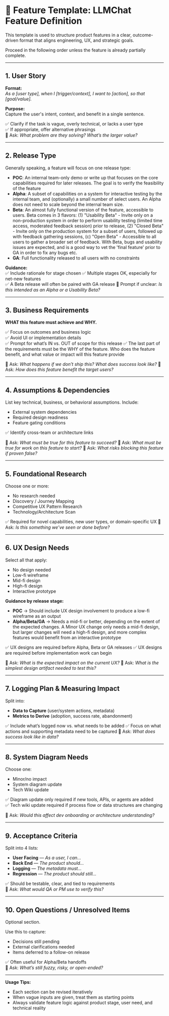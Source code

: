 # 🧩 Feature Template: LLMChat Feature Definition

This template is used to structure product features in a clear, outcome-driven format that aligns engineering, UX, and strategic goals.

Proceed in the following order unless the feature is already partially complete.

---

## 1. **User Story**

**Format:**  
_As a [user type], when I [trigger/context], I want to [action], so that [goal/value]._

**Purpose:**  
Capture the user's intent, context, and benefit in a single sentence.

✅ Clarify if the task is vague, overly technical, or lacks a user type  
✅ If appropriate, offer alternative phrasings  
🔸 Ask: *What problem are they solving? What’s the larger value?*

---

## 2. **Release Type**

Generally speaking, a feature will focus on one release type:
- **POC**: An internal team-only demo or write up that focuses on the core capabilities required for later releases. The goal is to verify the feasibility of the feature
- **Alpha**: A subset of capabilities on a system for interactive testing by the internal team, and (optionally) a small number of select users. An Alpha does not need to scale beyond the internal team size.
- **Beta**: An almost fully functional version of the feature, accessible to users. Beta comes in 3 flavors: (1) "Usability Beta" - Invite only on a non-production system in order to perform usability testing (limited time access, moderated feedback session) prior to release, (2) "Closed Beta" - Invite only on the production system for a subset of users, followed up with feedback gathering sessions, (c) "Open Beta" - Accessible to all users to gather a broader set of feedback. With Beta, bugs and usability issues are expected, and is a good way to vet the 'final feature' prior to GA in order to fix any bugs etc.
- **GA**: Full functionality released to all users with no constraints

**Guidance:**  
✅ Include rationale for stage chosen
✅ Multiple stages OK, especially for net-new features  
✅ A Beta release will often be paired with GA release
🔸 Prompt if unclear: *Is this intended as an Alpha or a Usability Beta?*

---

## 3. **Business Requirements**

**WHAT this feature must achieve and WHY.**

✅ Focus on outcomes and business logic  
✅ Avoid UI or implementation details  
✅ Prompt for what’s IN vs. OUT of scope for this release
✅ The last part of the requirements must be the WHY of the feature. Who does the feature benefit, and what value or impact will this feature provide

🔸 Ask: *What happens if we don’t ship this? What does success look like?*
🔸 Ask: *How does this feature benefit the target users?*

---

## 4. **Assumptions & Dependencies**

List key technical, business, or behavioral assumptions. Include:

- External system dependencies  
- Required design readiness  
- Feature gating conditions

✅ Identify cross-team or architecture links  

🔸 Ask: *What must be true for this feature to succeed?*
🔸 Ask: *What must be true for work on this feature to start?*
🔸 Ask: *What risks blocking this feature if proven false?*

---

## 5. **Foundational Research**

Choose one or more:
- No research needed  
- Discovery / Journey Mapping  
- Competitive UX Pattern Research  
- Technology/Architecture Scan

✅ Required for novel capabilities, new user types, or domain-specific UX
🔸 Ask: *Is this something we’ve seen or done before?*

---

## 6. **UX Design Needs**

Select all that apply:
- No design needed  
- Low-fi wireframe  
- Mid-fi design  
- High-fi design  
- Interactive prototype

**Guidance by release stage:**
- **POC** → Should include UX design involvement to produce a low-fi wireframe as an output
- **Alpha/Beta/GA** → Needs a mid-fi or better, depending on the extent of the expected changes. A Minor UX change only needs a mid-fi design, but larger changes will need a high-fi design, and more complex features would benefit from an interactive prototype


✅ UX designs are required before Alpha, Beta or GA releases
✅ UX designs are required before implementation work can begin
 
🔸 Ask: *What is the expected impact on the current UX?*
🔸 Ask: *What is the simplest design artifact needed to test this?*

---

## 7. **Logging Plan & Measuring Impact**

Split into:
- **Data to Capture** (user/system actions, metadata)
- **Metrics to Derive** (adoption, success rate, abandonment)

✅ Include what’s logged now vs. what needs to be added
✅ Focus on what actions and supporting metadata need to be captured
🔸 Ask: *What does success look like in data?*

---

## 8. **System Diagram Needs**

Choose one:
- Minor/no impact  
- System diagram update  
- Tech Wiki update

✅ Diagram update only required if new tools, APIs, or agents are added  
✅ Tech wiki update required if process flow or data structures are changing

🔸 Ask: *Would this affect dev onboarding or architecture understanding?*

---

## 9. **Acceptance Criteria**

Split into 4 lists:
- **User Facing** — _As a user, I can…_  
- **Back End** — _The product should…_  
- **Logging** — _The metadata must…_  
- **Regression** — _The product should still…_

✅ Should be testable, clear, and tied to requirements  
🔸 Ask: *What would QA or PM use to verify this?*

---

## 10. **Open Questions / Unresolved Items**

Optional section.

Use this to capture:
- Decisions still pending  
- External clarifications needed  
- Items deferred to a follow-on release

✅ Often useful for Alpha/Beta handoffs  
🔸 Ask: *What’s still fuzzy, risky, or open-ended?*

---

**Usage Tips:**
- Each section can be revised iteratively  
- When vague inputs are given, treat them as starting points  
- Always validate feature logic against product stage, user need, and technical reality

